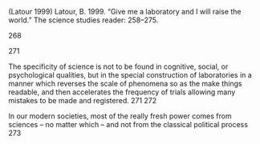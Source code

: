 ﻿(Latour 1999)
Latour, B. 1999. “Give me a laboratory and I will raise the world.” The science studies reader: 258–275.

268


271

The specificity of science is not to be found in cognitive, social, or psychological qualities, but in the special construction of laboratories in a manner which reverses the scale of phenomena so as the make things readable, and then accelerates the frequency of trials allowing many mistakes to be made and registered. 271
272


In our modern societies, most of the really fresh power comes from sciences – no matter which – and not from the classical political process
273
